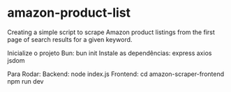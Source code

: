 # amazon-product-list
 Creating a simple script to scrape Amazon product listings from the first page of search results for a given keyword.

Inicialize o projeto Bun: bun init
Instale as dependências: express axios jsdom

Para Rodar:
Backend: node index.js
Frontend: cd amazon-scraper-frontend npm run dev
